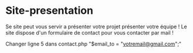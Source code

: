 # Site-presentation
Se site peut vous servir a présenter votre projet présenter votre équipe ! 
Le site dispose d'un formulaire de contact pour vous contacter par mail !

Changer ligne 5 dans contact.php "$email_to = "votremail@gmail.com";"
